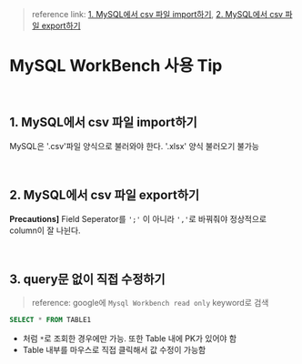 > reference link: [1. MySQL에서 csv 파일 import하기](https://cotak.tistory.com/63), [2. MySQL에서 csv 파일 export하기](https://jihunworld.tistory.com/46)

# MySQL WorkBench 사용 Tip

<br>

## 1. MySQL에서 csv 파일 import하기
MySQL은 '.csv'파일 양식으로 불러와야 한다. '.xlsx' 양식 불러오기 불가능   

<br>

## 2. MySQL에서 csv 파일 export하기
**Precautions]** Field Seperator를 `';'` 이 아니라 `','`로 바꿔줘야 정상적으로 column이 잘 나뉜다.

<br>

## 3. query문 없이 직접 수정하기
> reference: google에 `Mysql Workbench read only` keyword로 검색
```sql
SELECT * FROM TABLE1
```
* 처럼 `*`로 조회한 경우에만 가능. 또한 Table 내에 PK가 있어야 함
* Table 내부를 마우스로 직접 클릭해서 값 수정이 가능함







